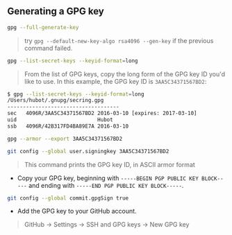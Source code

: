 ## Generating a GPG key

```sh
gpg --full-generate-key
```

> try `gpg --default-new-key-algo rsa4096 --gen-key` if the previous command failed.

```sh
gpg --list-secret-keys --keyid-format=long
```

> From the list of GPG keys, copy the long form of the GPG key ID you'd like to use. In this example, the GPG key ID is `3AA5C34371567BD2`:

```sh
$ gpg --list-secret-keys --keyid-format=long
/Users/hubot/.gnupg/secring.gpg
------------------------------------
sec   4096R/3AA5C34371567BD2 2016-03-10 [expires: 2017-03-10]
uid                          Hubot 
ssb   4096R/42B317FD4BA89E7A 2016-03-10
```
```sh
gpg --armor --export 3AA5C34371567BD2
```

```sh
git config --global user.signingkey 3AA5C34371567BD2
```

> This command prints the GPG key ID, in ASCII armor format

- Copy your GPG key, beginning with `-----BEGIN PGP PUBLIC KEY BLOCK-----` and ending with `-----END PGP PUBLIC KEY BLOCK-----`.

```sh
git config --global commit.gpgSign true
```

- Add the GPG key to your GitHub account. 
> GitHub -> Settings -> SSH and GPG keys -> New GPG key

